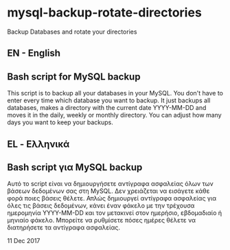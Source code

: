 # mysql-backup-rotate-directories
Backup Databases and rotate your directories


EN - English
----------------------------------------------------------
Bash script for MySQL backup
----------------------------------------------------------
This script is to backup all your databases in your MySQL.
You don't have to enter every time which database you want to backup.
It just backups all databases, makes a directory with the current date YYYY-MM-DD and moves it in the daily, weekly or monthly directory.
You can adjust how many days you want to keep your backups.


EL - Ελληνικά
----------------------------------------------------------
Bash script για MySQL backup
----------------------------------------------------------
Αυτό το script είναι να δημιουργήσετε αντίγραφα ασφαλείας όλων των βάσεων δεδομένων σας στη MySQL.
Δεν χρειάζεται να εισάγετε κάθε φορά ποιες βάσεις θέλετε.
Απλώς δημιουργεί αντίγραφα ασφαλείας για όλες τις βάσεις δεδομένων, κάνει έναν φάκελο με την τρέχουσα ημερομηνία YYYY-MM-DD και τον μετακινεί στον ημερήσιο, εβδομαδιαίο ή μηνιαίο φάκελο.
Μπορείτε να ρυθμίσετε πόσες ημέρες θέλετε να διατηρήσετε τα αντίγραφα ασφαλείας.

11 Dec 2017
